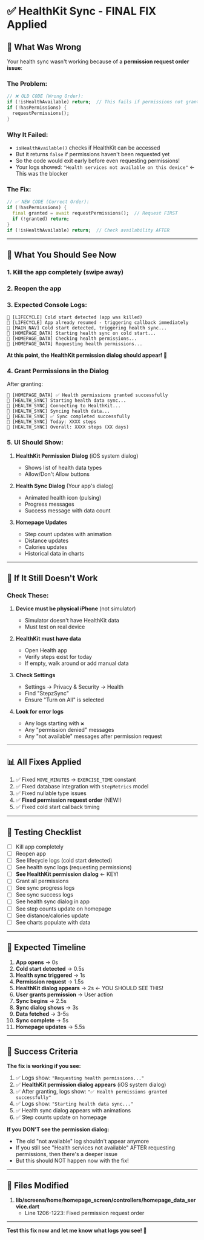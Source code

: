 # ✅ HealthKit Sync - FINAL FIX Applied

## 🔧 What Was Wrong

Your health sync wasn't working because of a **permission request order issue**:

### The Problem:
```dart
// ❌ OLD CODE (Wrong Order):
if (!isHealthAvailable) return;  // This fails if permissions not granted!
if (!hasPermissions) {
  requestPermissions();
}
```

### Why It Failed:
- `isHealthAvailable()` checks if HealthKit can be accessed
- But it returns `false` if permissions haven't been requested yet
- So the code would exit early before even requesting permissions!
- Your logs showed: `"Health services not available on this device"` ← This was the blocker

### The Fix:
```dart
// ✅ NEW CODE (Correct Order):
if (!hasPermissions) {
  final granted = await requestPermissions();  // Request FIRST
  if (!granted) return;
}
if (!isHealthAvailable) return;  // Check availability AFTER
```

---

## 📝 What You Should See Now

### 1. Kill the app completely (swipe away)
### 2. Reopen the app
### 3. Expected Console Logs:

```
🔄 [LIFECYCLE] Cold start detected (app was killed)
🔄 [LIFECYCLE] App already resumed - triggering callback immediately
🏥 [MAIN_NAV] Cold start detected, triggering health sync...
🏥 [HOMEPAGE_DATA] Starting health sync on cold start...
🏥 [HOMEPAGE_DATA] Checking health permissions...
🏥 [HOMEPAGE_DATA] Requesting health permissions...
```

**At this point, the HealthKit permission dialog should appear! 🎉**

### 4. Grant Permissions in the Dialog

After granting:
```
🏥 [HOMEPAGE_DATA] ✅ Health permissions granted successfully
🏥 [HEALTH_SYNC] Starting health data sync...
🏥 [HEALTH_SYNC] Connecting to HealthKit...
🏥 [HEALTH_SYNC] Syncing health data...
🏥 [HEALTH_SYNC] ✅ Sync completed successfully
🏥 [HEALTH_SYNC] Today: XXXX steps
🏥 [HEALTH_SYNC] Overall: XXXX steps (XX days)
```

### 5. UI Should Show:

1. **HealthKit Permission Dialog** (iOS system dialog)
   - Shows list of health data types
   - Allow/Don't Allow buttons

2. **Health Sync Dialog** (Your app's dialog)
   - Animated health icon (pulsing)
   - Progress messages
   - Success message with data count

3. **Homepage Updates**
   - Step count updates with animation
   - Distance updates
   - Calories updates
   - Historical data in charts

---

## 🐛 If It Still Doesn't Work

### Check These:

1. **Device must be physical iPhone** (not simulator)
   - Simulator doesn't have HealthKit data
   - Must test on real device

2. **HealthKit must have data**
   - Open Health app
   - Verify steps exist for today
   - If empty, walk around or add manual data

3. **Check Settings**
   - Settings → Privacy & Security → Health
   - Find "StepzSync"
   - Ensure "Turn on All" is selected

4. **Look for error logs**
   - Any logs starting with `❌`
   - Any "permission denied" messages
   - Any "not available" messages after permission request

---

## 📊 All Fixes Applied

1. ✅ Fixed `MOVE_MINUTES` → `EXERCISE_TIME` constant
2. ✅ Fixed database integration with `StepMetrics` model
3. ✅ Fixed nullable type issues
4. ✅ **Fixed permission request order** (NEW!)
5. ✅ Fixed cold start callback timing

---

## 🧪 Testing Checklist

- [ ] Kill app completely
- [ ] Reopen app
- [ ] See lifecycle logs (cold start detected)
- [ ] See health sync logs (requesting permissions)
- [ ] **See HealthKit permission dialog** ← KEY!
- [ ] Grant all permissions
- [ ] See sync progress logs
- [ ] See sync success logs
- [ ] See health sync dialog in app
- [ ] See step counts update on homepage
- [ ] See distance/calories update
- [ ] See charts populate with data

---

## 📝 Expected Timeline

1. **App opens** → 0s
2. **Cold start detected** → 0.5s
3. **Health sync triggered** → 1s
4. **Permission request** → 1.5s
5. **HealthKit dialog appears** → 2s ← YOU SHOULD SEE THIS!
6. **User grants permission** → User action
7. **Sync begins** → 2.5s
8. **Sync dialog shows** → 3s
9. **Data fetched** → 3-5s
10. **Sync complete** → 5s
11. **Homepage updates** → 5.5s

---

## 🎯 Success Criteria

**The fix is working if you see:**

1. ✅ Logs show: `"Requesting health permissions..."`
2. ✅ **HealthKit permission dialog appears** (iOS system dialog)
3. ✅ After granting, logs show: `"✅ Health permissions granted successfully"`
4. ✅ Logs show: `"Starting health data sync..."`
5. ✅ Health sync dialog appears with animations
6. ✅ Step counts update on homepage

**If you DON'T see the permission dialog:**
- The old "not available" log shouldn't appear anymore
- If you still see "Health services not available" AFTER requesting permissions, then there's a deeper issue
- But this should NOT happen now with the fix!

---

## 🚀 Files Modified

1. **lib/screens/home/homepage_screen/controllers/homepage_data_service.dart**
   - Line 1206-1223: Fixed permission request order

---

**Test this fix now and let me know what logs you see! 🎉**
